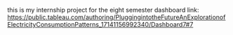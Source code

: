 this is my internship project for the eight semester
dashboard link: https://public.tableau.com/authoring/PluggingintotheFutureAnExplorationofElectricityConsumptionPatterns_17141156992340/Dashboard7#7
